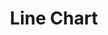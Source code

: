 ---
layout: article
title: Line Chart
menu_title: Line Chart
description: Information über Peakboard Designer Line Chart Control.
lang: de
weight: 630
ref: con-630
redirect_from:
---